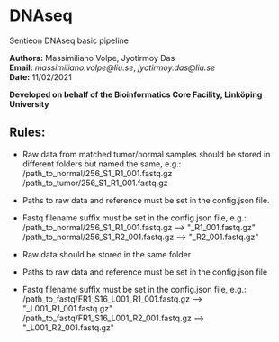 # DNAseq
Sentieon DNAseq basic pipeline

__Authors:__ Massimiliano Volpe, Jyotirmoy Das\
__Email:__ _massimiliano.volpe@liu.se_, _jyotirmoy.das@liu.se_\
__Date:__ 11/02/2021

__Developed on behalf of the Bioinformatics Core Facility, Linköping University__

## Rules:
- Raw data from matched tumor/normal samples should be stored in different folders but named the same, e.g.:\
  /path_to_normal/256_S1_R1_001.fastq.gz\
  /path_to_tumor/256_S1_R1_001.fastq.gz
- Paths to raw data and reference must be set in the config.json file.
- Fastq filename suffix must be set in the config.json file, e.g.:\
  /path_to_normal/256_S1_R1_001.fastq.gz --> "_R1_001.fastq.gz"\
  /path_to_normal/256_S1_R2_001.fastq.gz --> "_R2_001.fastq.gz"
  
- Raw data should be stored in the same folder
- Paths to raw data and reference must be set in the config.json file
- Fastq filename suffix must be set in the config.json file, e.g.:\
  /path_to_fastq/FR1_S16_L001_R1_001.fastq.gz --> "_L001_R1_001.fastq.gz"\
  /path_to_fastq/FR1_S16_L001_R2_001.fastq.gz --> "_L001_R2_001.fastq.gz"
